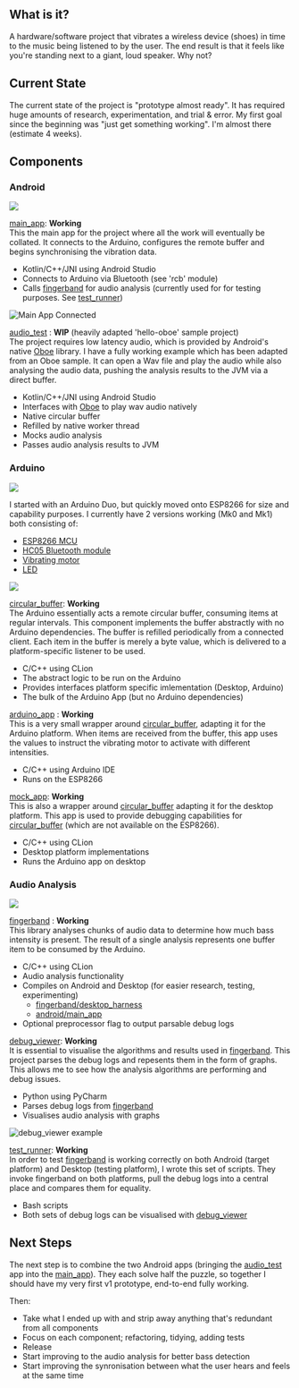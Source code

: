 What is it?
-----------
A hardware/software project that vibrates a wireless device (shoes) in time to the music being listened to by the user.
The end result is that it feels like you're standing next to a giant, loud speaker. Why not?

Current State
-------------
The current state of the project is "prototype almost ready". It has required huge amounts of research, experimentation,
and trial & error. My first goal since the beginning was "just get something working". I'm almost there (estimate 4 weeks).

Components
----------
### Android

![](https://github.com/slambang/shakey_shoes/blob/master/resources/android_diagram.png)

[main_app](https://github.com/slambang/shakey_shoes/tree/master/android/main_app): __Working__  
This the main app for the project where all the work will eventually be collated. It connects to the Arduino, configures the remote buffer and begins synchronising the vibration data.

- Kotlin/C++/JNI using Android Studio
- Connects to Arduino via Bluetooth (see 'rcb' module)
- Calls [fingerband](https://github.com/slambang/shakey_shoes/tree/master/common/libfingerband/libfingerband) for audio analysis (currently used for for testing purposes. See [test_runner](https://github.com/slambang/shakey_shoes/tree/master/test/test_runner))

![Main App Connected](https://github.com/slambang/shakey_shoes/blob/master/resources/main_app_connected.gif)

[audio_test](https://github.com/slambang/shakey_shoes/tree/master/android/audio_test/samples/hello-oboe) : __WIP__ (heavily adapted 'hello-oboe' sample project)  
The project requires low latency audio, which is provided by Android's native [Oboe](https://github.com/google/oboe) library. I have a fully working example which has been adapted from an Oboe sample. It can open a Wav file and play the audio while also analysing the audio data, pushing the analysis results to the JVM via a direct buffer.

- Kotlin/C++/JNI using Android Studio
- Interfaces with [Oboe](https://github.com/google/oboe) to play wav audio natively
- Native circular buffer
- Refilled by native worker thread
- Mocks audio analysis
- Passes audio analysis results to JVM

### Arduino

![](https://github.com/slambang/shakey_shoes/blob/master/resources/arduino_diagram.png)

I started with an Arduino Duo, but quickly moved onto ESP8266 for size and capability purposes. I currently have 2 versions working (Mk0 and Mk1) both consisting of:

- [ESP8266 MCU](https://www.amazon.co.uk/IZOKEE-Internet-Development-Wireless-Compatible/dp/B01N4OYOKD/ref=sr_1_2?dchild=1&keywords=esp8266+nodemcu&qid=1596736642&s=computers&sr=1-2)
- [HC05 Bluetooth module](https://www.amazon.co.uk/DSD-TECH-HC-05-Pass-through-Communication/dp/B01G9KSAF6/ref=sr_1_1?dchild=1&keywords=hc05&qid=1596736701&s=computers&sr=1-1)
- [Vibrating motor](https://shop.pimoroni.com/products/vibrating-mini-motor-disc?variant=1038384249&currency=GBP&utm_source=google&utm_medium=cpc&utm_campaign=google+shopping&gclid=EAIaIQobChMIgO3h8pOH6wIVh7PtCh3huQKmEAQYAiABEgKKjfD_BwE)
- [LED](https://shop.pimoroni.com/products/led-3mm-pack-of-10?variant=32754744714)

![](https://github.com/slambang/shakey_shoes/blob/master/resources/Mk1.png)

[circular_buffer](https://github.com/slambang/shakey_shoes/tree/master/common/circular_buffer): __Working__  
The Arduino essentially acts a remote circular buffer, consuming items at regular intervals. This component implements the buffer abstractly with no Arduino dependencies. The buffer is refilled periodically from a connected client. Each item in the buffer is merely a byte value, which is delivered to a platform-specific listener to be used.

- C/C++ using CLion
- The abstract logic to be run on the Arduino
- Provides interfaces platform specific imlementation (Desktop, Arduino)
- The bulk of the Arduino App (but no Arduino dependencies)

[arduino_app](https://github.com/slambang/shakey_shoes/tree/master/arduino/arduino_app) : __Working__  
This is a very small wrapper around [circular_buffer](https://github.com/slambang/shakey_shoes/tree/master/common/circular_buffer), adapting it for the Arduino platform. When items are received from the buffer, this app uses the values to instruct the vibrating motor to activate with different intensities.

- C/C++ using Arduino IDE
- Runs on the ESP8266

[mock_app](https://github.com/slambang/shakey_shoes/tree/master/arduino/mock_app): __Working__  
This is also a wrapper around [circular_buffer](https://github.com/slambang/shakey_shoes/tree/master/common/circular_buffer) adapting it for the desktop platform. This app is used to provide debugging capabilities for [circular_buffer](https://github.com/slambang/shakey_shoes/tree/master/common/circular_buffer) (which are not available on the ESP8266).
- C/C++ using CLion
- Desktop platform implementations
- Runs the Arduino app on desktop

### Audio Analysis

![](https://github.com/slambang/shakey_shoes/blob/master/resources/fingerband_diagram.png)

[fingerband](https://github.com/slambang/shakey_shoes/tree/master/common/libfingerband/libfingerband) : __Working__  
This library analyses chunks of audio data to determine how much bass intensity is present. The result of a single analysis represents one buffer item to be consumed by the Arduino.

- C/C++ using CLion
- Audio analysis functionality
- Compiles on Android and Desktop (for easier research, testing, experimenting)
	- [fingerband/desktop_harness](https://github.com/slambang/shakey_shoes/tree/master/common/libfingerband/desktop_harness)
	- [android/main_app](https://github.com/slambang/shakey_shoes/tree/master/android/main_app)
- Optional preprocessor flag to output parsable debug logs

[debug_viewer](https://github.com/slambang/shakey_shoes/tree/master/test/debug_viewer): __Working__  
It is essential to visualise the algorithms and results used in [fingerband](https://github.com/slambang/shakey_shoes/tree/master/common/libfingerband/libfingerband). This project parses the debug logs and repesents them in the form of graphs. This allows me to see how the analysis algorithms are performing and debug issues.

- Python using PyCharm
- Parses debug logs from [fingerband](https://github.com/slambang/shakey_shoes/tree/master/common/libfingerband/libfingerband)
- Visualises audio analysis with graphs

![debug_viewer example](https://github.com/slambang/shakey_shoes/blob/hotfix/dsp_improvements/resources/debug_viewer_graph.gif)

[test_runner](https://github.com/slambang/shakey_shoes/tree/master/test/test_runner): __Working__  
In order to test [fingerband](https://github.com/slambang/shakey_shoes/tree/master/common/libfingerband/libfingerband) is working correctly on both Android (target platform) and Desktop (testing platform), I wrote this set of scripts. They invoke fingerband on both platforms, pull the debug logs into a central place and compares them for equality.

- Bash scripts
- Both sets of debug logs can be visualised with [debug_viewer](https://github.com/slambang/shakey_shoes/tree/master/test/debug_viewer)

Next Steps
----------
The next step is to combine the two Android apps (bringing the [audio_test](https://github.com/slambang/shakey_shoes/tree/master/android/audio_test/samples/hello-oboe) app into the [main_app](https://github.com/slambang/shakey_shoes/tree/master/android/main_app)). They each solve half the puzzle, so together I should have my very first v1 prototype, end-to-end fully working.

Then:
- Take what I ended up with and strip away anything that's redundant from all components
- Focus on each component; refactoring, tidying, adding tests
- Release
- Start improving to the audio analysis for better bass detection
- Start improving the synronisation between what the user hears and feels at the same time
